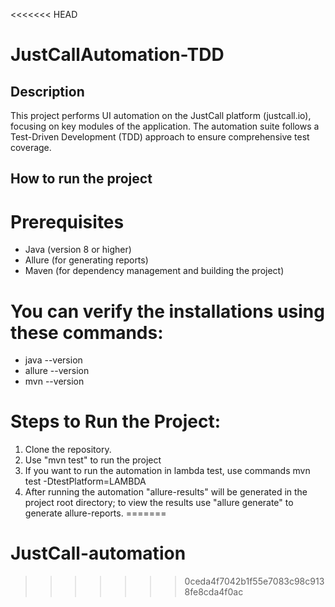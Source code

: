 <<<<<<< HEAD
# JustCallAutomation-TDD

## Description
This project performs UI automation on the JustCall platform (justcall.io), 
focusing on key modules of the application. The automation suite follows a 
Test-Driven Development (TDD) approach to ensure comprehensive test coverage.

## How to run the project 
# Prerequisites
* Java (version 8 or higher)
* Allure (for generating reports)
* Maven (for dependency management and building the project)
# You can verify the installations using these commands:
* java --version
* allure --version
* mvn --version
#  Steps to Run the Project:
1. Clone the repository.
2. Use "mvn test" to run the project
3. If you want to run the automation in lambda test, use commands mvn test -DtestPlatform=LAMBDA 
4. After running the automation "allure-results" will be generated in the project root directory; to view the results 
   use "allure generate" to generate allure-reports.
=======
# JustCall-automation
>>>>>>> 0ceda4f7042b1f55e7083c98c9138fe8cda4f0ac
